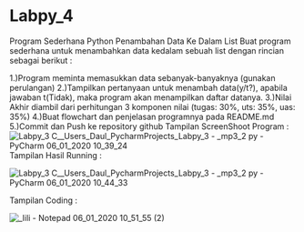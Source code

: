 # Labpy_4
Program Sederhana Python Penambahan Data Ke Dalam List
Buat program sederhana untuk menambahkan data kedalam sebuah list dengan rincian sebagai berikut :

1.)Program meminta memasukkan data sebanyak-banyaknya (gunakan perulangan)
2.)Tampilkan pertanyaan untuk menambah data(y/t?), apabila jawaban t(Tidak), maka program akan menampilkan daftar datanya.
3.)Nilai Akhir diambil dari perhitungan 3 komponen nilai (tugas: 30%, uts: 35%, uas: 35%)
4.)Buat flowchart dan penjelasan programnya pada README.md
5.)Commit dan Push ke repository github
Tampilan ScreenShoot Program :
![Labpy_3  C__Users_Daul_PycharmProjects_Labpy_3  -  _mp3_2 py - PyCharm 06_01_2020 10_39_24](https://user-images.githubusercontent.com/53391777/71793805-0dd93d80-3071-11ea-890d-92cb3ceca2c0.png)
Tampilan Hasil Running :

![Labpy_3  C__Users_Daul_PycharmProjects_Labpy_3  -  _mp3_2 py - PyCharm 06_01_2020 10_44_33](https://user-images.githubusercontent.com/53391777/71793935-b7203380-3071-11ea-85e9-4fca716cf6e1.png)

Tampilan Coding :


![_lili - Notepad 06_01_2020 10_51_55 (2)](https://user-images.githubusercontent.com/53391777/71794315-893bee80-3073-11ea-9e3a-5f77f9b8ab33.png)






